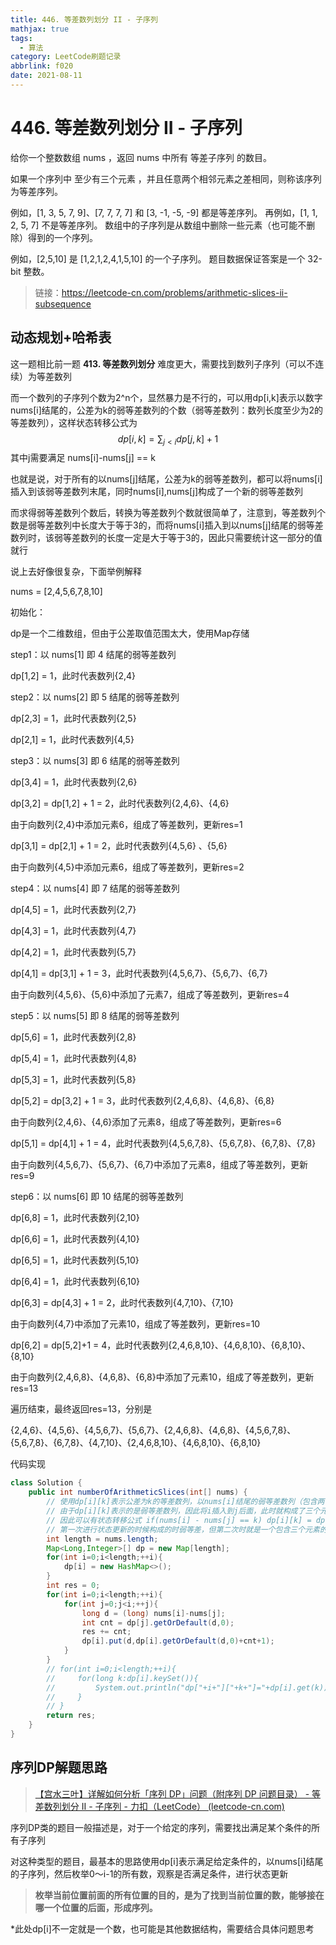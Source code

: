 ```yaml
---
title: 446. 等差数列划分 II - 子序列
mathjax: true
tags:
  - 算法
category: LeetCode刷题记录
abbrlink: f020
date: 2021-08-11
---
```

# 446. 等差数列划分 II - 子序列

给你一个整数数组 nums ，返回 nums 中所有 等差子序列 的数目。

如果一个序列中 至少有三个元素 ，并且任意两个相邻元素之差相同，则称该序列为等差序列。

例如，[1, 3, 5, 7, 9]、[7, 7, 7, 7] 和 [3, -1, -5, -9] 都是等差序列。
再例如，[1, 1, 2, 5, 7] 不是等差序列。
数组中的子序列是从数组中删除一些元素（也可能不删除）得到的一个序列。

例如，[2,5,10] 是 [1,2,1,2,4,1,5,10] 的一个子序列。
题目数据保证答案是一个 32-bit 整数。

> 链接：https://leetcode-cn.com/problems/arithmetic-slices-ii-subsequence

<!-- more -->

## 动态规划+哈希表

这一题相比前一题 **413. 等差数列划分** 难度更大，需要找到数列子序列（可以不连续）为等差数列

而一个数列的子序列个数为2^n个，显然暴力是不行的，可以用dp[i,k]表示以数字nums[i]结尾的，公差为k的弱等差数列的个数（弱等差数列：数列长度至少为2的等差数列），这样状态转移公式为
$$
dp[i,k] = \sum_{j<i}{dp[j,k]+1}
$$
其中j需要满足 nums[i]-nums[j] == k

也就是说，对于所有的以nums[j]结尾，公差为k的弱等差数列，都可以将nums[i]插入到该弱等差数列末尾，同时nums[i],nums[j]构成了一个新的弱等差数列

而求得弱等差数列个数后，转换为等差数列个数就很简单了，注意到，等差数列个数是弱等差数列中长度大于等于3的，而将nums[i]插入到以nums[j]结尾的弱等差数列时，该弱等差数列的长度一定是大于等于3的，因此只需要统计这一部分的值就行

说上去好像很复杂，下面举例解释

nums = [2,4,5,6,7,8,10]

初始化：

dp是一个二维数组，但由于公差取值范围太大，使用Map存储

step1：以 nums[1] 即 4 结尾的弱等差数列

dp[1,2] = 1，此时代表数列{2,4}

step2：以 nums[2] 即 5 结尾的弱等差数列

dp[2,3] = 1，此时代表数列{2,5}

dp[2,1] = 1，此时代表数列{4,5}

step3：以 nums[3] 即 6 结尾的弱等差数列

dp[3,4] = 1，此时代表数列{2,6}

dp[3,2] = dp[1,2] + 1 = 2，此时代表数列{2,4,6}、{4,6}

由于向数列{2,4}中添加元素6，组成了等差数列，更新res=1

dp[3,1] = dp[2,1] + 1 = 2，此时代表数列{4,5,6} 、{5,6}

由于向数列{4,5}中添加元素6，组成了等差数列，更新res=2

step4：以 nums[4] 即 7 结尾的弱等差数列

dp[4,5] = 1，此时代表数列{2,7}

dp[4,3] = 1，此时代表数列{4,7}

dp[4,2] = 1，此时代表数列{5,7}

dp[4,1] = dp[3,1] + 1 = 3，此时代表数列{4,5,6,7}、{5,6,7}、{6,7}

由于向数列{4,5,6}、{5,6}中添加了元素7，组成了等差数列，更新res=4

step5：以 nums[5] 即 8 结尾的弱等差数列

dp[5,6] = 1，此时代表数列{2,8}

dp[5,4] = 1，此时代表数列{4,8}

dp[5,3] = 1，此时代表数列{5,8}

dp[5,2] = dp[3,2] + 1 = 3，此时代表数列{2,4,6,8}、{4,6,8}、{6,8}

由于向数列{2,4,6}、{4,6}添加了元素8，组成了等差数列，更新res=6

dp[5,1] = dp[4,1] + 1 = 4，此时代表数列{4,5,6,7,8}、{5,6,7,8}、{6,7,8}、{7,8}

由于向数列{4,5,6,7}、{5,6,7}、{6,7}中添加了元素8，组成了等差数列，更新res=9

step6：以 nums[6] 即 10 结尾的弱等差数列

dp[6,8] = 1，此时代表数列{2,10}

dp[6,6] = 1，此时代表数列{4,10}

dp[6,5] = 1，此时代表数列{5,10}

dp[6,4] = 1，此时代表数列{6,10}

dp[6,3] = dp[4,3] + 1 = 2，此时代表数列{4,7,10}、{7,10}

由于向数列{4,7}中添加了元素10，组成了等差数列，更新res=10

dp[6,2] = dp[5,2]+1 = 4，此时代表数列{2,4,6,8,10}、{4,6,8,10}、{6,8,10}、{8,10}

由于向数列{2,4,6,8}、{4,6,8}、{6,8}中添加了元素10，组成了等差数列，更新res=13

遍历结束，最终返回res=13，分别是

{2,4,6}、{4,5,6}、{4,5,6,7}、{5,6,7}、{2,4,6,8}、{4,6,8}、{4,5,6,7,8}、{5,6,7,8}、{6,7,8}、{4,7,10}、{2,4,6,8,10}、{4,6,8,10}、{6,8,10}

代码实现

```java
class Solution {
    public int numberOfArithmeticSlices(int[] nums) {
        // 使用dp[i][k]表示公差为k的等差数列，以nums[i]结尾的弱等差数列（包含两个元素）个数
        // 由于dp[i][k]表示的是弱等差数列，因此将i插入到j后面，此时就构成了三个元素，可以算成等差数列
        // 因此可以有状态转移公式 if(nums[i] - nums[j] == k) dp[i][k] = dp[j][k]+1;
        // 第一次进行状态更新的时候构成的时弱等差，但第二次时就是一个包含三个元素的等差数列了，因此可以在统计弱等差数列的时候稍加处理就可以求解等差数列
        int length = nums.length;
        Map<Long,Integer>[] dp = new Map[length];
        for(int i=0;i<length;++i){
            dp[i] = new HashMap<>();
        }
        int res = 0;
        for(int i=0;i<length;++i){
            for(int j=0;j<i;++j){
                long d = (long) nums[i]-nums[j];
                int cnt = dp[j].getOrDefault(d,0);
                res += cnt;
                dp[i].put(d,dp[i].getOrDefault(d,0)+cnt+1);
            }
        }
        // for(int i=0;i<length;++i){
        //     for(long k:dp[i].keySet()){
        //         System.out.println("dp["+i+"]["+k+"]="+dp[i].get(k));
        //     }
        // }
        return res;
    }
}
```

## 序列DP解题思路

> [【宫水三叶】详解如何分析「序列 DP」问题（附序列 DP 问题目录） - 等差数列划分 II - 子序列 - 力扣（LeetCode） (leetcode-cn.com)](https://leetcode-cn.com/problems/arithmetic-slices-ii-subsequence/solution/gong-shui-san-xie-xiang-jie-ru-he-fen-xi-ykvk/)

序列DP类的题目一般描述是，对于一个给定的序列，需要找出满足某个条件的所有子序列

对这种类型的题目，最基本的思路使用dp[i]表示满足给定条件的，以nums[i]结尾的子序列，然后枚举0～i-1的所有数，观察是否满足条件，进行状态更新

> **枚举当前位置前面的所有位置的目的，是为了找到当前位置的数，能够接在哪一个位置的后面，形成序列。**

*此处dp[i]不一定就是一个数，也可能是其他数据结构，需要结合具体问题思考

